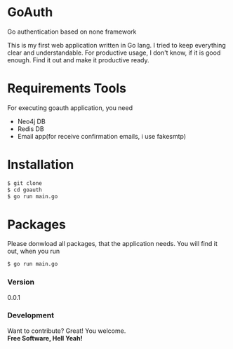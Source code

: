 # GoAuth
Go authentication based on none framework

This is my first web application written in Go lang. I tried to keep everything clear and understandable.
For productive usage, I don't know, if it is good enough. Find it out and make it productive ready.

# Requirements Tools
For executing goauth application, you need  

  - Neo4j DB
  - Redis DB
  - Email app(for receive confirmation emails, i use fakesmtp)

# Installation
```sh
$ git clone 
$ cd goauth
$ go run main.go
```

# Packages
Please donwload all packages, that the application needs. You will find it out, when you run 
```sh
$ go run main.go
```

### Version
0.0.1

### Development

Want to contribute? Great! You welcome.   
**Free Software, Hell Yeah!**

